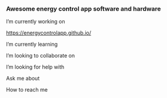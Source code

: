 <META NAME="ROBOTS" CONTENT="NOINDEX, NOFOLLOW">

### Awesome energy control app software and hardware

I’m currently working on 

https://energycontrolapp.github.io/

I’m currently learning 

I’m looking to collaborate on 

I’m looking for help with 

Ask me about 

How to reach me


<!--
**energycontrolapp/energycontrolapp** is a ✨ _special_ ✨ repository because its `README.md` (this file) appears on your GitHub profile.

Here are some ideas to get you started:

- 🔭 I’m currently working on ...
- 🌱 I’m currently learning ...
- 👯 I’m looking to collaborate on ...
- 🤔 I’m looking for help with ...
- 💬 Ask me about ...
- 📫 How to reach me: ...
- 😄 Pronouns: ...
- ⚡ Fun fact: ...
-->
